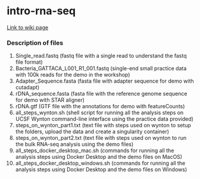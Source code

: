# intro-rna-seq
[Link to wiki page](https://github.com/gladstone-institutes/Bioinformatics-Workshops/wiki/Introduction-to-RNA-Seq-Analysis)

### Description of files
1. Single_read.fastq (fastq file with a single read to understand the fastq file format)
2. Bacteria_GATTACA_L001_R1_001.fastq (single-end small practice data with 100k reads for the demo in the workshop)
3. Adapter_Sequence.fasta (fasta file with adapter sequence for demo with cutadapt)
4. rDNA_sequence.fasta (fasta file with the reference genome sequence for demo with STAR aligner)
5. rDNA.gtf (GTF file with the annotations for demo with featureCounts)
6. all_steps_wynton.sh (shell script for running all the analysis steps on UCSF Wynton  command-line interface using the practice data provided)
7. steps_on_wynton_part1.txt (text file with steps used on wynton to setup the folders, upload the data and create a singularity container)
8. steps_on_wynton_part2.txt (text file with steps used on wynton to run the bulk RNA-seq analysis using the demo files)
9. all_steps_docker_desktop_mac.sh (commands for running all the analysis steps using Docker Desktop and the demo files on MacOS)
10. all_steps_docker_desktop_windows.sh (commands for running all the analysis steps using Docker Desktop and the demo files on Windows)
